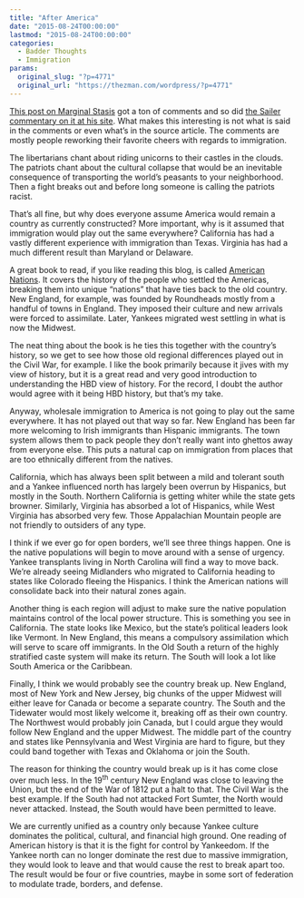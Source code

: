 ```yaml
---
title: "After America"
date: "2015-08-24T00:00:00"
lastmod: "2015-08-24T00:00:00"
categories:
  - Badder Thoughts
  - Immigration
params:
  original_slug: "?p=4771"
  original_url: "https://thezman.com/wordpress/?p=4771"
---
```


[This post on Marginal
Stasis](http://marginalrevolution.com/marginalrevolution/2015/08/how-would-america-evolve-under-open-borders.html)
got a ton of comments and so did [the Sailer commentary on it at his
site](http://www.unz.com/isteve/how-would-america-evolve-under-open-borders/).
What makes this interesting is not what is said in the comments or even
what’s in the source article. The comments are mostly people reworking
their favorite cheers with regards to immigration.

The libertarians chant about riding unicorns to their castles in the
clouds. The patriots chant about the cultural collapse that would be an
inevitable consequence of transporting the world’s peasants to your
neighborhood. Then a fight breaks out and before long someone is calling
the patriots racist.

That’s all fine, but why does everyone assume America would remain a
country as currently constructed? More important, why is it assumed that
immigration would play out the same everywhere? California has had a
vastly different experience with immigration than Texas. Virginia has
had a much different result than Maryland or Delaware.

A great book to read, if you like reading this blog, is called [American
Nations](http://www.amazon.com/American-Nations-History-Regional-Cultures/dp/0143122029).
It covers the history of the people who settled the Americas, breaking
them into unique “nations” that have ties back to the old country. New
England, for example, was founded by Roundheads mostly from a handful of
towns in England. They imposed their culture and new arrivals were
forced to assimilate. Later, Yankees migrated west settling in what is
now the Midwest.

The neat thing about the book is he ties this together with the
country’s history, so we get to see how those old regional differences
played out in the Civil War, for example. I like the book primarily
because it jives with my view of history, but it is a great read and
very good introduction to understanding the HBD view of history. For the
record, I doubt the author would agree with it being HBD history, but
that’s my take.

Anyway, wholesale immigration to America is not going to play out the
same everywhere. It has not played out that way so far. New England has
been far more welcoming to Irish immigrants than Hispanic immigrants.
The town system allows them to pack people they don’t really want into
ghettos away from everyone else. This puts a natural cap on immigration
from places that are too ethnically different from the natives.

California, which has always been split between a mild and tolerant
south and a Yankee influenced north has largely been overrun by
Hispanics, but mostly in the South. Northern California is getting
whiter while the state gets browner. Similarly, Virginia has absorbed a
lot of Hispanics, while West Virginia has absorbed very few. Those
Appalachian Mountain people are not friendly to outsiders of any type.

I think if we ever go for open borders, we’ll see three things happen.
One is the native populations will begin to move around with a sense of
urgency. Yankee transplants living in North Carolina will find a way to
move back. We’re already seeing Midlanders who migrated to California
heading to states like Colorado fleeing the Hispanics. I think the
American nations will consolidate back into their natural zones again.

Another thing is each region will adjust to make sure the native
population maintains control of the local power structure. This is
something you see in California. The state looks like Mexico, but the
state’s political leaders look like Vermont. In New England, this means
a compulsory assimilation which will serve to scare off immigrants. In
the Old South a return of the highly stratified caste system will make
its return. The South will look a lot like South America or the
Caribbean.

Finally, I think we would probably see the country break up. New
England, most of New York and New Jersey, big chunks of the upper
Midwest will either leave for Canada or become a separate country. The
South and the Tidewater would most likely welcome it, breaking off as
their own country. The Northwest would probably join Canada, but I could
argue they would follow New England and the upper Midwest. The middle
part of the country and states like Pennsylvania and West Virginia are
hard to figure, but they could band together with Texas and Oklahoma or
join the South.

The reason for thinking the country would break up is it has come close
over much less. In the 19<sup>th</sup> century New England was close to
leaving the Union, but the end of the War of 1812 put a halt to that.
The Civil War is the best example. If the South had not attacked Fort
Sumter, the North would never attacked. Instead, the South would have
been permitted to leave.

We are currently unified as a country only because Yankee culture
dominates the political, cultural, and financial high ground. One
reading of American history is that it is the fight for control by
Yankeedom. If the Yankee north can no longer dominate the rest due to
massive immigration, they would look to leave and that would cause the
rest to break apart too. The result would be four or five countries,
maybe in some sort of federation to modulate trade, borders, and
defense.
